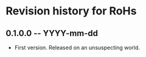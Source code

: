 # Revision history for RoHs

## 0.1.0.0 -- YYYY-mm-dd

* First version. Released on an unsuspecting world.
